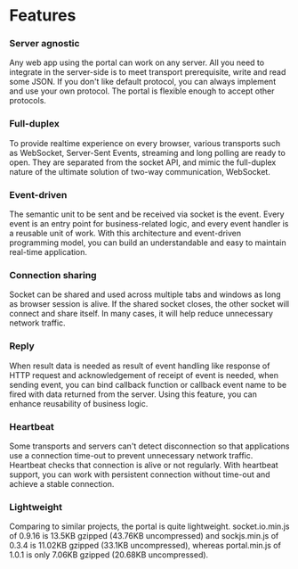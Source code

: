 # Features
### Server agnostic
Any web app using the portal can work on any server. All you need to integrate in the server-side is to meet transport prerequisite, write and read some JSON. If you don't like default protocol, you can always implement and use your own protocol. The portal is flexible enough to accept other protocols.

### Full-duplex
To provide realtime experience on every browser, various transports such as WebSocket, Server-Sent Events, streaming and long polling are ready to open. They are separated from the socket API, and mimic the full-duplex nature of the ultimate solution of two-way communication, WebSocket.

### Event-driven
The semantic unit to be sent and be received via socket is the event. Every event is an entry point for business-related logic, and every event handler is a reusable unit of work. With this architecture and event-driven programming model, you can build an understandable and easy to maintain real-time application.

### Connection sharing
Socket can be shared and used across multiple tabs and windows as long as browser session is alive. If the shared socket closes, the other socket will connect and share itself. In many cases, it will help reduce unnecessary network traffic.

### Reply
When result data is needed as result of event handling like response of HTTP request and acknowledgement of receipt of event is needed, when sending event, you can bind callback function or callback event name to be fired with data returned from the server. Using this feature, you can enhance reusability of business logic.

### Heartbeat
Some transports and servers can't detect disconnection so that applications use a connection time-out to prevent unnecessary network traffic. Heartbeat checks that connection is alive or not regularly. With heartbeat support, you can work with persistent connection without time-out and achieve a stable connection.

### Lightweight
Comparing to similar projects, the portal is quite lightweight. socket.io.min.js of 0.9.16 is 13.5KB gzipped (43.76KB uncompressed) and sockjs.min.js of 0.3.4 is 11.02KB gzipped (33.1KB uncompressed), whereas portal.min.js of 1.0.1 is only 7.06KB gzipped (20.68KB uncompressed).